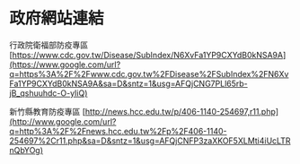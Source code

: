 # 政府網站連結

行政院衛福部防疫專區  [https://www.cdc.gov.tw/Disease/SubIndex/N6XvFa1YP9CXYdB0kNSA9A](https://www.google.com/url?q=https%3A%2F%2Fwww.cdc.gov.tw%2FDisease%2FSubIndex%2FN6XvFa1YP9CXYdB0kNSA9A&sa=D&sntz=1&usg=AFQjCNG7PLl65rb-jB_qshuuhdc-O-yIiQ)

新竹縣教育防疫專區  [http://news.hcc.edu.tw/p/406-1140-254697,r11.php](http://www.google.com/url?q=http%3A%2F%2Fnews.hcc.edu.tw%2Fp%2F406-1140-254697%2Cr11.php&sa=D&sntz=1&usg=AFQjCNFP3zaXKOF5XLMti4iUcLTRnQbYOg)